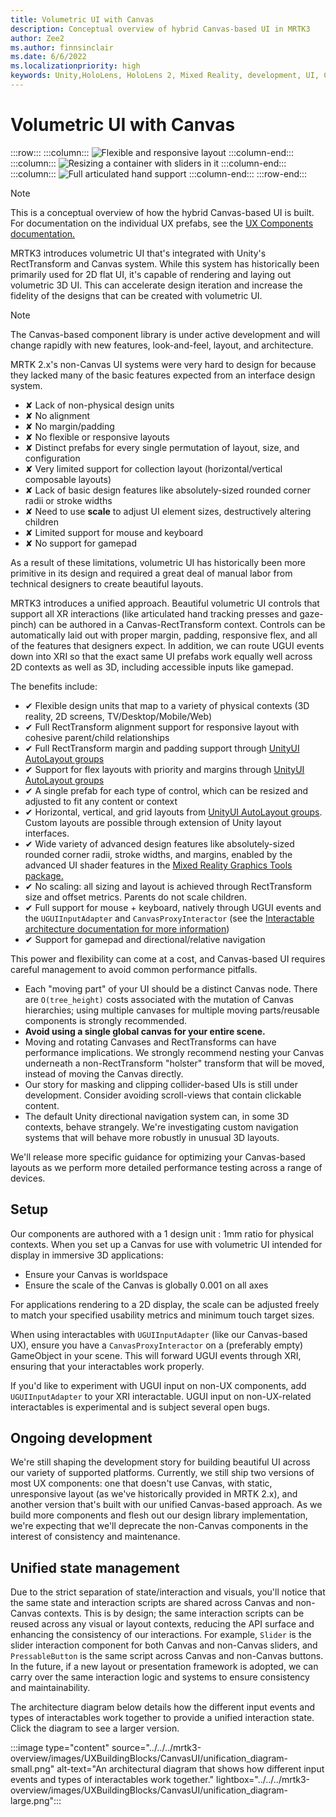 ```yaml
---
title: Volumetric UI with Canvas
description: Conceptual overview of hybrid Canvas-based UI in MRTK3
author: Zee2
ms.author: finnsinclair
ms.date: 6/6/2022
ms.localizationpriority: high
keywords: Unity,HoloLens, HoloLens 2, Mixed Reality, development, UI, Canvas, input, mouse, keyboard, gamepad
---
```


# Volumetric UI with Canvas

:::row:::
    :::column:::
    ![Flexible and responsive layout](../../../mrtk3-overview/images/UXBuildingBlocks/CanvasUI/layout_demo.gif)
    :::column-end:::
    :::column:::
    ![Resizing a container with sliders in it](../../../mrtk3-overview/images/UXBuildingBlocks/CanvasUI/slider_resize.gif)
    :::column-end:::
    :::column:::
    ![Full articulated hand support](../../../mrtk3-overview/images/UXBuildingBlocks/CanvasUI/layouts.gif)
    :::column-end:::
:::row-end:::

> [!NOTE]
> This is a conceptual overview of how the hybrid Canvas-based UI is built. For documentation on the individual UX prefabs, see the [UX Components documentation.](../../../mrtk3-uxcomponents/packages/uxcomponents/overview.md)

MRTK3 introduces volumetric UI that's integrated with Unity's RectTransform and Canvas system. While this system has historically been primarily used for 2D flat UI, it's capable of rendering and laying out volumetric 3D UI. This can accelerate design iteration and increase the fidelity of the designs that can be created with volumetric UI.

> [!NOTE]
> The Canvas-based component library is under active development and will change rapidly with new features, look-and-feel, layout, and architecture.

MRTK 2.x's non-Canvas UI systems were very hard to design for because they lacked many of the basic features expected from an interface design system.

- ✘ Lack of non-physical design units
- ✘ No alignment
- ✘ No margin/padding
- ✘ No flexible or responsive layouts
- ✘ Distinct prefabs for every single permutation of layout, size, and configuration
- ✘ Very limited support for collection layout (horizontal/vertical composable layouts)
- ✘ Lack of basic design features like absolutely-sized rounded corner radii or stroke widths
- ✘ Need to use **scale** to adjust UI element sizes, destructively altering children
- ✘ Limited support for mouse and keyboard
- ✘ No support for gamepad

As a result of these limitations, volumetric UI has historically been more primitive in its design and required a great deal of manual labor from technical designers to create beautiful layouts.

MRTK3 introduces a unified approach. Beautiful volumetric UI controls that support all XR interactions (like articulated hand tracking presses and gaze-pinch) can be authored in a Canvas-RectTransform context. Controls can be automatically laid out with proper margin, padding, responsive flex, and all of the features that designers expect. In addition, we can route UGUI events down into XRI so that the exact same UI prefabs work equally well across 2D contexts as well as 3D, including accessible inputs like gamepad.

The benefits include:

- ✔ Flexible design units that map to a variety of physical contexts (3D reality, 2D screens, TV/Desktop/Mobile/Web)
- ✔ Full RectTransform alignment support for responsive layout with cohesive parent/child relationships
- ✔ Full RectTransform margin and padding support  through [UnityUI AutoLayout groups](https://docs.unity3d.com/Packages/com.unity.ugui@1.0/manual/comp-UIAutoLayout.html)
- ✔ Support for flex layouts with priority and margins through [UnityUI AutoLayout groups](https://docs.unity3d.com/Packages/com.unity.ugui@1.0/manual/comp-UIAutoLayout.html)
- ✔ A single prefab for each type of control, which can be resized and adjusted to fit any content or context
- ✔ Horizontal, vertical, and grid layouts from [UnityUI AutoLayout groups](https://docs.unity3d.com/Packages/com.unity.ugui@1.0/manual/comp-UIAutoLayout.html). Custom layouts are possible through extension of Unity layout interfaces.
- ✔ Wide variety of advanced design features like absolutely-sized rounded corner radii, stroke widths, and margins, enabled by the advanced UI shader features in the [Mixed Reality Graphics Tools package.](../../../mrtk3-graphicstools/index.md)
- ✔ No scaling: all sizing and layout is achieved through RectTransform size and offset metrics. Parents do not scale children.
- ✔ Full support for mouse + keyboard, natively through UGUI events and the `UGUIInputAdapter` and `CanvasProxyInteractor` (see the [Interactable architecture documentation for more information](../../../mrtk3-overview/architecture/interactables.md))
- ✔ Support for gamepad and directional/relative navigation

This power and flexibility can come at a cost, and Canvas-based UI requires careful management to avoid common performance pitfalls.

- Each "moving part" of your UI should be a distinct Canvas node. There are `O(tree_height)` costs associated with the mutation of Canvas hierarchies; using multiple canvases for multiple moving parts/reusable components is strongly recommended.
- **Avoid using a single global canvas for your entire scene.**
- Moving and rotating Canvases and RectTransforms can have performance implications. We strongly recommend nesting your Canvas underneath a non-RectTransform "holster" transform that will be moved, instead of moving the Canvas directly.
- Our story for masking and clipping collider-based UIs is still under development. Consider avoiding scroll-views that contain clickable content.
- The default Unity directional navigation system can, in some 3D contexts, behave strangely. We're investigating custom navigation systems that will behave more robustly in unusual 3D layouts.

We'll release more specific guidance for optimizing your Canvas-based layouts as we perform more detailed performance testing across a range of devices.

## Setup

Our components are authored with a 1 design unit : 1mm ratio for physical contexts. When you set up a Canvas for use with volumetric UI intended for display in immersive 3D applications:

- Ensure your Canvas is worldspace
- Ensure the scale of the Canvas is globally 0.001 on all axes

For applications rendering to a 2D display, the scale can be adjusted freely to match your specified usability metrics and minimum touch target sizes.

When using interactables with `UGUIInputAdapter` (like our Canvas-based UX), ensure you have a `CanvasProxyInteractor` on a (preferably empty) GameObject in your scene. This will forward UGUI events through XRI, ensuring that your interactables work properly.

If you'd like to experiment with UGUI input on non-UX components, add `UGUIInputAdapter` to your XRI interactable. UGUI input on non-UX-related interactables is experimental and is subject several open bugs.

## Ongoing development

We're still shaping the development story for building beautiful UI across our variety of supported platforms. Currently, we still ship two versions of most UX components: one that doesn't use Canvas, with static, unresponsive layout (as we've historically provided in MRTK 2.x), and another version that's built with our unified Canvas-based approach. As we build more components and flesh out our design library implementation, we're expecting that we'll deprecate the non-Canvas components in the interest of consistency and maintenance.

## Unified state management

Due to the strict separation of state/interaction and visuals, you'll notice that the same state and interaction scripts are shared across Canvas and non-Canvas contexts. This is by design; the same interaction scripts can be reused across any visual or layout contexts, reducing the API surface and enhancing the consistency of our interactions. For example, `Slider` is the slider interaction component for both Canvas and non-Canvas sliders, and `PressableButton` is the same script across Canvas and non-Canvas buttons. In the future, if a new layout or presentation framework is adopted, we can carry over the same interaction logic and systems to ensure consistency and maintainability.

The architecture diagram below details how the different input events and types of interactables work together to provide a unified interaction state. Click the diagram to see a larger version.

:::image type="content" source="../../../mrtk3-overview/images/UXBuildingBlocks/CanvasUI/unification_diagram-small.png" alt-text="An architectural diagram that shows how different input events and types of interactables work together." lightbox="../../../mrtk3-overview/images/UXBuildingBlocks/CanvasUI/unification_diagram-large.png":::
